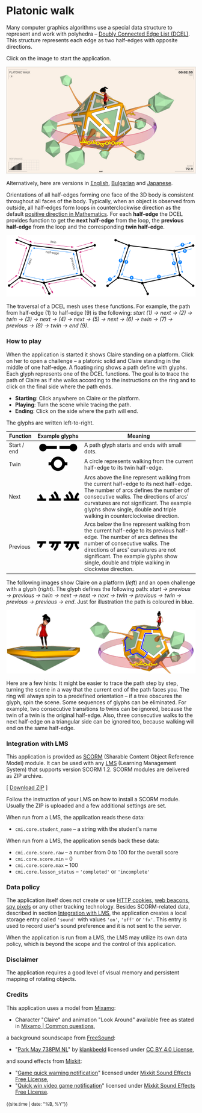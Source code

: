 &nbsp;
# Platonic walk

Many computer graphics algorithms use a special data structure to represent and work with polyhedra &ndash; [Doubly Connected Edge List (DCEL)](https://en.wikipedia.org/wiki/Doubly_connected_edge_list). This structure represents each edge as two half-edges with opposite directions.  

Click on the image to start the application.

[<img src="docs/snapshot.jpg">](platonic-walk.html)

Alternatively, here are versions in [English](platonic-walk.html?lang=en), [Bulgarian](platonic-walk.html?lang=bg) and [Japanese](platonic-walk.html?lang=jp).

Orientations of all half-edges forming one face of the 3D body is consistent throughout all faces of the body. Typically, when an object is observed from outside, all half-edges form loops in counterclockwise direction as the default [positive direction in Mathematics](https://en.wikipedia.org/wiki/Clockwise#Mathematics). For each **half-edge** the DCEL provides function to get the **next half-edge** from the loop, the **previous half-edge** from the loop and the corresponding **twin half-edge**.

<img src="docs/dcel.png">

The traversal of a DCEL mesh uses these functions. For example, the path from half-edge (1) to half-edge (9) is the following:
*start (1) &rarr; next &rarr; (2) &rarr; twin &rarr; (3) &rarr; next &rarr; (4) &rarr; next &rarr; (5) &rarr; next &rarr; (6) &rarr; twin &rarr; (7) &rarr; previous &rarr; (8) &rarr; twin &rarr; end (9)*.


### How to play

When the application is started it shows Claire standing on a platform. Click on her to open a challenge &ndash; a platonic solid and Claire standing in the middle of one half-edge. A floating ring shows a path define with glyphs. Each glyph represents one of the DCEL functions. The goal is to trace the path of Claire as if she walks according to the instructions on the ring and to click on the final side where the path ends.

- **Starting**: Click anywhere on Claire or the platform.
- **Playing**:  Turn the scene while tracing the path.
- **Ending**: Click on the side where the path will end.

The glyphs are written left-to-right. 

| Function | Example&nbsp;glyphs | Meaning |
| --- | :-: | --- |
| Start / end | <img src="docs/glyph-beg-end.png"> | A path glyph starts and ends with small dots. |
| Twin  | <img src="docs/glyph-twin.png"> | A circle represents walking from the current half-edge to its twin half-edge. |
| Next  | <img src="docs/glyph-next.png"> | Arcs above the line represent walking from the current half-edge to its next half-edge. The number of arcs defines the number of consecutive walks. The directions of arcs' curvatures are not significant. The example glyphs show single, double and triple walking in counterclockwise direction. |
| Previous  | <img src="docs/glyph-previous.png"> | Arcs below the line represent walking from the current half-edge to its previous half-edge. The number of arcs defines the number of consecutive walks. The directions of arcs' curvatures are not significant. The example glyphs show single, double and triple walking in clockwise direction. |

The following images show Claire on a platform (*left*) and an open challenge with a glyph (*right*). The glyph defines the following path:  *start &rarr; previous &rarr; previous &rarr; twin &rarr; next &rarr; next &rarr; next &rarr; twin &rarr; previous &rarr; twin &rarr; previous &rarr; previous &rarr; end*. Just for illustration the path is coloured in blue.

<img src="docs/claire.jpg">

Here are a few hints: It might be easier to trace the path step by step, turning the scene in a way that the current end of the path faces you. The ring will always spin to a predefined orientation &ndash; if a tree obscures the glyph, spin the scene. Some sequences of glyphs can be eliminated. For example, two consecutive transitions to twins can be ignored, because the twin of a twin is the original half-edge. Also, three consecutive walks to the next half-edge on a triangular side can be ignored too, because walking will end on the same half-edge.



### Integration with LMS

This application is provided as [SCORM](https://scorm.com/scorm-explained/one-minute-scorm-overview/) (Sharable Content Object Reference Model) module. It can be used with any [LMS](https://en.wikipedia.org/wiki/Learning_management_system) (Learning Management System) that supports version SCORM 1.2. SCORM modules are delivered as ZIP archive.

[ [Download ZIP](../../bin/platonic-walk.zip) ]

Follow the instruction of your LMS on how to install a SCORM module. Usually the ZIP is uploaded and a few additional settings are set.

When run from a LMS, the application reads these data:
- `cmi.core.student_name` &ndash; a string with the student's name

When run from a LMS, the application sends back these data:

- `cmi.core.score.raw` &ndash; a number from 0 to 100 for the overall score
- `cmi.core.score.min` &ndash; 0
- `cmi.core.score.max` &ndash; 100
- `cmi.core.lesson_status` &ndash; `'completed'` or `'incomplete'`

### Data policy

The application itself does not create or use [HTTP cookies](https://developer.mozilla.org/en-US/docs/Web/HTTP/Cookies), [web beacons](https://en.wikipedia.org/wiki/Web_beacon), [spy pixels](https://en.wikipedia.org/wiki/Spy_pixel) or any other tracking technology. Besides SCORM-related data, described in section [Integration with LMS](#integration-with-lms), the application creates a local storage entry called `'sound'` with values `'on'`, `'off'` or `'fx'`. This entry is used to record user's sound preference and it is not sent to the server.

When the application is run from a LMS, the LMS may utilize its own data policy, which is beyond the scope and the control of this application.

### Disclaimer

The application requires a good level of visual memory and persistent mapping of rotating objects.

### Credits

This application uses a model from [Mixamo](https://www.mixamo.com):

- Character "Claire" and animation "Look Around" available free as stated in [Mixamo | Common questions](https://helpx.adobe.com/creative-cloud/faq/mixamo-faq.html),

a background soundscape from [FreeSound](https://freesound.org):

- "[Park May 738PM NL](https://freesound.org/people/klankbeeld/sounds/609329/)" by [klankbeeld](https://freesound.org/people/klankbeeld/) licensed under [CC BY 4.0 License](https://creativecommons.org/licenses/by/4.0/),

and sound effects from [Mixkit](https://mixkit.co/):

- "[Game quick warning notification](https://mixkit.co/free-sound-effects/click/)" licensed under [Mixkit Sound Effects Free License](https://mixkit.co/license/#sfxFree),
- "[Quick win video game notification](https://mixkit.co/free-sound-effects/click/)" licensed under [Mixkit Sound Effects Free License](https://mixkit.co/license/#sfxFree).


	
<small>{{site.time | date: "%B, %Y"}}</small>